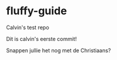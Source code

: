 # fluffy-guide
Calvin's test repo

Dit is calvin's eerste commit!


Snappen jullie het nog met de Christiaans?